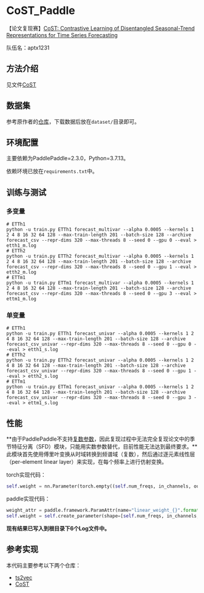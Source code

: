 # CoST_Paddle

【论文复现赛】[CoST: Contrastive Learning of Disentangled Seasonal-Trend Representations for Time Series Forecasting](https://openreview.net/forum?id=PilZY3omXV2)

队伍名：aptx1231

## 方法介绍

见文件[CoST](./CoST.md)

## 数据集

参考原作者的[仓库](https://github.com/salesforce/CoST#data)，下载数据后放在`dataset/`目录即可。

## 环境配置

主要依赖为PaddlePaddle=2.3.0，Python=3.7.13。

依赖环境已放在`requirements.txt`中。

## 训练与测试

### 多变量

```shell
# ETTh1
python -u train.py ETTh1 forecast_multivar --alpha 0.0005 --kernels 1 2 4 8 16 32 64 128 --max-train-length 201 --batch-size 128 --archive forecast_csv --repr-dims 320 --max-threads 8 --seed 0 --gpu 0 --eval > etth1_m.log
# ETTh2
python -u train.py ETTh2 forecast_multivar --alpha 0.0005 --kernels 1 2 4 8 16 32 64 128 --max-train-length 201 --batch-size 128 --archive forecast_csv --repr-dims 320 --max-threads 8 --seed 0 --gpu 1 --eval > etth2_m.log
# ETTm1
python -u train.py ETTm1 forecast_multivar --alpha 0.0005 --kernels 1 2 4 8 16 32 64 128 --max-train-length 201 --batch-size 128 --archive forecast_csv --repr-dims 320 --max-threads 8 --seed 0 --gpu 3 --eval > ettm1_m.log
```

### 单变量

```shell
# ETTh1
python -u train.py ETTh1 forecast_univar --alpha 0.0005 --kernels 1 2 4 8 16 32 64 128 --max-train-length 201 --batch-size 128 --archive forecast_csv_univar --repr-dims 320 --max-threads 8 --seed 0 --gpu 0 --eval > etth1_s.log
# ETTh2
python -u train.py ETTh2 forecast_univar --alpha 0.0005 --kernels 1 2 4 8 16 32 64 128 --max-train-length 201 --batch-size 128 --archive forecast_csv_univar --repr-dims 320 --max-threads 8 --seed 0 --gpu 1 --eval > etth2_s.log
# ETTm1
python -u train.py ETTm1 forecast_univar --alpha 0.0005 --kernels 1 2 4 8 16 32 64 128 --max-train-length 201 --batch-size 128 --archive forecast_csv_univar --repr-dims 320 --max-threads 8 --seed 0 --gpu 3 --eval > ettm1_s.log
```

## 性能

**由于PaddlePaddle不支持[复数参数](https://github.com/PaddlePaddle/Paddle/issues/45020)，因此复现过程中无法完全复现论文中的季节特征分离（SFD）模块，只能用实数参数替代，目前性能无法达到最终要求。**此模块首先使用傅里叶变换从时域转换到频谱域（复数），然后通过逐元素线性层（per-element linear layer）来实现，在每个频率上进行仿射变换。

torch实现代码：

```python
self.weight = nn.Parameter(torch.empty((self.num_freqs, in_channels, out_channels), dtype=torch.cfloat))
```

paddle实现代码：

```python
weight_attr = paddle.framework.ParamAttr(name="linear_weight_{}".format(name), initializer=paddle.nn.initializer.KaimingUniform())
self.weight = self.create_parameter(shape=[self.num_freqs, in_channels, out_channels], attr=weight_attr, dtype=paddle.float32, is_bias=False)
```

**现有结果已写入到根目录下6个Log文件中。**

## 参考实现

本代码主要参考以下两个仓库：

- [ts2vec](https://github.com/yuezhihan/ts2vec)
- [CoST](https://github.com/salesforce/CoST)